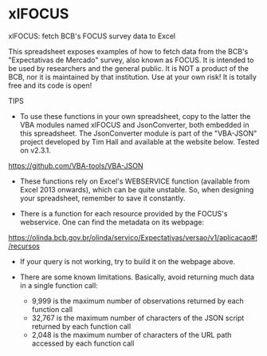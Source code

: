 # xlFOCUS
xlFOCUS: fetch BCB's FOCUS survey data to Excel

This spreadsheet exposes examples of how to fetch data from the BCB's "Expectativas de Mercado" survey, also known as FOCUS.
It is intended to be used by researchers and the general public. It is NOT a product of the BCB, nor it is maintained by that institution. Use at your own risk!
It is totally free and its code is open!

TIPS															
															
* To use these functions in your own spreadsheet, copy to the latter the VBA modules named xlFOCUS and JsonConverter, both embedded in this spreadsheet.
The JsonConverter module is part of the "VBA-JSON" project developed by Tim Hall and available at the website below. Tested on v2.3.1.

https://github.com/VBA-tools/VBA-JSON								
															
* These functions rely on Excel's WEBSERVICE function (available from Excel 2013 onwards), which can be quite unstable. So, when designing your spreadsheet, remember to save it constantly.															
															
* There is a function for each resource provided by the FOCUS's webservice. One can find the metadata on its webpage:
	
https://olinda.bcb.gov.br/olinda/servico/Expectativas/versao/v1/aplicacao#!/recursos															
															
* If your query is not working, try to build it on the webpage above.															
															
* There are some known limitations. Basically, avoid returning much data in a single function call:															
	* 9,999 is the maximum number of observations returned by each function call														
	* 32,767 is the maximum number of characters of the JSON script returned by each function call														
	* 2,048 is the maximum number of characters of the URL path accessed by each function call
